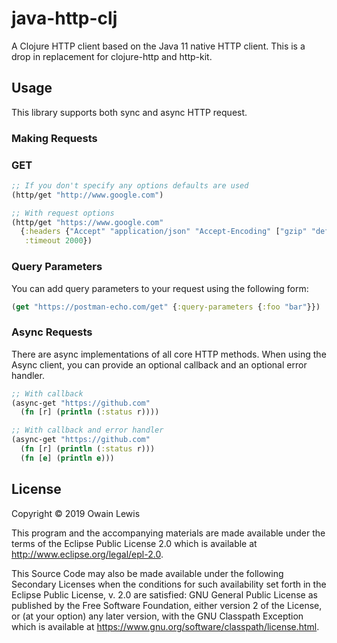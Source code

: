 # java-http-clj

A Clojure HTTP client based on the Java 11 native HTTP client. This is a drop in replacement for clojure-http and http-kit.

## Usage

This library supports both sync and async HTTP request.

### Making Requests

### GET

```clojure
;; If you don't specify any options defaults are used
(http/get "http://www.google.com")

;; With request options
(http/get "https://www.google.com"
  {:headers {"Accept" "application/json" "Accept-Encoding" ["gzip" "deflate"]}
   :timeout 2000})
```

### Query Parameters

You can add query parameters to your request using the following form:

```clojure
(get "https://postman-echo.com/get" {:query-parameters {:foo "bar"}})
```

### Async Requests

There are async implementations of all core HTTP methods.
When using the Async client, you can provide an optional callback and an optional error handler.

```clojure
;; With callback
(async-get "https://github.com"
  (fn [r] (println (:status r))))

;; With callback and error handler
(async-get "https://github.com"
  (fn [r] (println (:status r)))
  (fn [e] (println e)))
```




## License

Copyright © 2019 Owain Lewis

This program and the accompanying materials are made available under the
terms of the Eclipse Public License 2.0 which is available at
http://www.eclipse.org/legal/epl-2.0.

This Source Code may also be made available under the following Secondary
Licenses when the conditions for such availability set forth in the Eclipse
Public License, v. 2.0 are satisfied: GNU General Public License as published by
the Free Software Foundation, either version 2 of the License, or (at your
option) any later version, with the GNU Classpath Exception which is available
at https://www.gnu.org/software/classpath/license.html.
